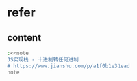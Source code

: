 # refer

## content

```sh
:<<note
JS实现栈 - 十进制转任何进制
# https://www.jianshu.com/p/a1f0b1e31ead
note

```
